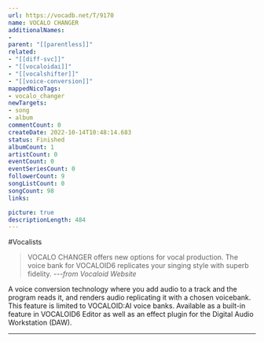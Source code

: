 ```yaml
---
url: https://vocadb.net/T/9170
name: VOCALO CHANGER
additionalNames: 
- 
parent: "[[parentless]]"
related:
- "[[diff-svc]]"
- "[[vocaloidai]]"
- "[[vocalshifter]]"
- "[[voice-conversion]]"
mappedNicoTags:
- vocalo_changer
newTargets:
- song
- album
commentCount: 0
createDate: 2022-10-14T10:48:14.683
status: Finished
albumCount: 1
artistCount: 0
eventCount: 0
eventSeriesCount: 0
followerCount: 9
songListCount: 0
songCount: 98
links: 

picture: true
descriptionLength: 484
---
```


#Vocalists

>VOCALO CHANGER offers new options for vocal production. The voice bank for VOCALOID6 replicates your singing style with superb fidelity.
>*---from Vocaloid Website*

A voice conversion technology where you add audio to a track and the program reads it, and renders audio replicating it with a chosen voicebank. This feature is limited to VOCALOID:AI voice banks. Available as a built-in feature in VOCALOID6 Editor as well as an effect plugin for the Digital Audio Workstation (DAW).

---

